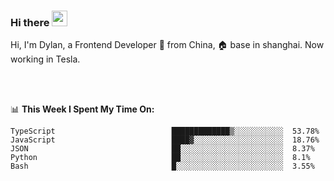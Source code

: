 ### Hi there <img src="https://media.giphy.com/media/hvRJCLFzcasrR4ia7z/giphy.gif" width="25px">

<!-- ![visitors](https://visitor-badge.glitch.me/badge?page_id=dislfyer.dislfyer) -->

Hi, I'm Dylan, a Frontend Developer 🚀 from China, 🏠 base in shanghai. Now working in Tesla.

<br/>
<br/>

📊 **This Week I Spent My Time On:**


<!--START_SECTION:waka-->

```text
TypeScript                          █████████████▒░░░░░░░░░░░  53.78%
JavaScript                          ████▓░░░░░░░░░░░░░░░░░░░░  18.76%
JSON                                ██░░░░░░░░░░░░░░░░░░░░░░░  8.37%
Python                              ██░░░░░░░░░░░░░░░░░░░░░░░  8.1%
Bash                                █░░░░░░░░░░░░░░░░░░░░░░░░  3.55%
```

<!--END_SECTION:waka-->

<!--
**About Me:**
 -->
